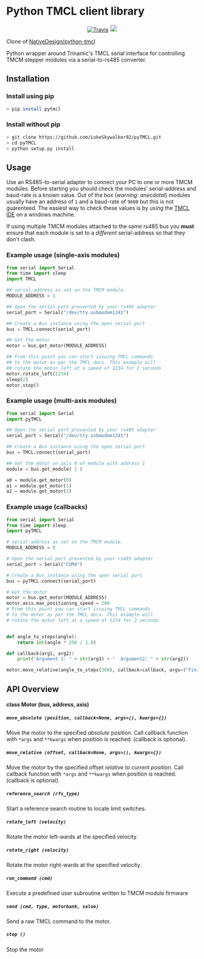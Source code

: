 Python TMCL client library
==========================

<p align="center">
	<a href="https://travis-ci.com/LukeSkywalker92/pyTMCL"><img src="https://travis-ci.com/LukeSkywalker92/pyTMCL.svg?branch=master" alt="Travis"></a>
	<a href="https://badge.fury.io/py/pyTMCL"><img src="https://badge.fury.io/py/pyTMCL.svg" alt="PyPI version" height="18"></a>
</p>

Clone of [NativeDesign/python-tmcl](https://github.com/NativeDesign/python-tmcl)

Python wrapper around Trinamic's TMCL serial interface for controlling TMCM stepper modules
via a serial-to-rs485 converter.



Installation
------------

### Install using pip
```sh
> pip install pytmcl
```

### Install without pip
```sh
> git clone https://github.com/LukeSkywalker92/pyTMCL.git
> cd pyTMCL
> python setup.py install
```


Usage
-----

Use an RS485-to-serial adapter to connect your PC to one or more TMCM modules.
Before starting you should check the modules' serial-address and baud-rate is
a known value. Out of the box (_warning: anecdotal_) modules usually have an address
of `1` and a baud-rate of `9600` but this is not guarenteed. The easiest way to check
these values is by using the [TMCL IDE][1] on a windows machine.

If using multiple TMCM modules attached to the same rs485 bus you __must__ ensure that
each module is set to a _different_ serial-address so that they don't clash.


### Example usage (single-axis modules)
```python
from serial import Serial
from time import sleep
import TMCL

## serial-address as set on the TMCM module.
MODULE_ADDRESS = 1

## Open the serial port presented by your rs485 adapter
serial_port = Serial("/dev/tty.usbmodem1241")

## Create a Bus instance using the open serial port
bus = TMCL.connect(serial_port)

## Get the motor
motor = bus.get_motor(MODULE_ADDRESS)

## From this point you can start issuing TMCL commands
## to the motor as per the TMCL docs. This example will
## rotate the motor left at a speed of 1234 for 2 seconds
motor.rotate_left(1234)
sleep(2)
motor.stop()
```


### Example usage (multi-axis modules)
```python
from serial import Serial
import pyTMCL

## Open the serial port presented by your rs485 adapter
serial_port = Serial("/dev/tty.usbmodem1241")

## Create a Bus instance using the open serial port
bus = TMCL.connect(serial_port)

## Get the motor on axis 0 of module with address 1
module = bus.get_module( 1 )

a0 = module.get_motor(0)
a1 = module.get_motor(1)
a2 = module.get_motor(2)

```

### Example usage (callbacks)
```python
from serial import Serial
from time import sleep
import pyTMCL

# serial-address as set on the TMCM module.
MODULE_ADDRESS = 0

# Open the serial port presented by your rs485 adapter
serial_port = Serial("COM4")

# Create a Bus instance using the open serial port
bus = pyTMCL.connect(serial_port)

# Get the motor
motor = bus.get_motor(MODULE_ADDRESS)
motor.axis.max_positioning_speed = 200
# From this point you can start issuing TMCL commands
# to the motor as per the TMCL docs. This example will
# rotate the motor left at a speed of 1234 for 2 seconds


def angle_to_steps(angle):
    return int(angle * 256 / 1.8)

def callback(arg1, arg2):
	print("Argument 1: " + str(arg1) + "  Argument2: " + str(arg2))

motor.move_relative(angle_to_steps(360), callback=callback, args=("Finished Moving", "Turned 360 Degree"))
```


API Overview
------------


#### class Motor (bus, address, axis)

##### `move_absolute (position, callback=None, args=(), kwargs={})`
Move the motor to the specified _absolute_ position.
Call callback function with `*args` and `**kwargs` when position is reached. (callback is optional).

##### `move_relative (offset, callback=None, args=(), kwargs={})`
Move the motor by the specified offset _relative to current position_.
Call callback function with `*args` and `**kwargs` when position is reached. (callback is optional).

##### `reference_search (rfs_type)`
Start a reference search routine to locate limit switches.

##### `rotate_left (velocity)`
Rotate the motor left-wards at the specified velocity.

##### `rotate_right (velocity)`
Rotate the motor right-wards at the specified velocity.

##### `run_command (cmd)`
Execute a predefined user subroutine written to TMCM module firmware

##### `send (cmd, type, motorbank, value)`
Send a raw TMCL command to the motor.

##### `stop ()`
Stop the motor


[1]: https://www.trinamic.com/support/software/tmcl-ide/
